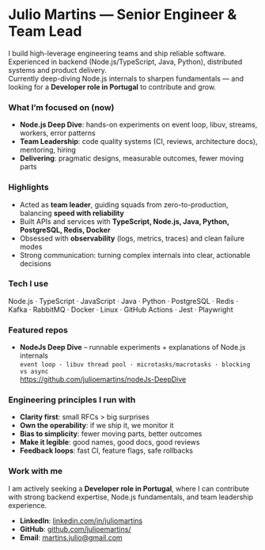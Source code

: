 <h1 align="left">Julio Martins — Senior Engineer & Team Lead</h1>

I build high-leverage engineering teams and ship reliable software.  
Experienced in backend (Node.js/TypeScript, Java, Python), distributed systems and product delivery.  
Currently deep-diving Node.js internals to sharpen fundamentals — and looking for a **Developer role in Portugal** to contribute and grow.



### What I’m focused on (now)
- **Node.js Deep Dive**: hands-on experiments on event loop, libuv, streams, workers, error patterns
- **Team Leadership**: code quality systems (CI, reviews, architecture docs), mentoring, hiring
- **Delivering**: pragmatic designs, measurable outcomes, fewer moving parts



### Highlights
- Acted as **team leader**, guiding squads from zero-to-production, balancing **speed with reliability**  
- Built APIs and services with **TypeScript, Node.js, Java, Python, PostgreSQL, Redis, Docker**  
- Obsessed with **observability** (logs, metrics, traces) and clean failure modes  
- Strong communication: turning complex internals into clear, actionable decisions  



### Tech I use
Node.js · TypeScript · JavaScript · Java · Python · PostgreSQL · Redis · Kafka · RabbitMQ · Docker · Linux · GitHub Actions · Jest · Playwright



### Featured repos
- **NodeJs Deep Dive** – runnable experiments + explanations of Node.js internals  
  `event loop · libuv thread pool · microtasks/macrotasks · blocking vs async`  
  https://github.com/julioemartins/nodeJs-DeepDive



### Engineering principles I run with
- **Clarity first**: small RFCs > big surprises  
- **Own the operability**: if we ship it, we monitor it  
- **Bias to simplicity**: fewer moving parts, better outcomes  
- **Make it legible**: good names, good docs, good reviews  
- **Feedback loops**: fast CI, feature flags, safe rollbacks  



### Work with me
I am actively seeking a **Developer role in Portugal**, where I can contribute with strong backend expertise, Node.js fundamentals, and team leadership experience.  

- **LinkedIn**: [linkedin.com/in/juliomartins](https://linkedin.com/in/juliomartins/)
- **GitHub**: [github.com/julioemartins/](https://github.com/julioemartins/)
- **Email**: martins.julio@gmail.com     
